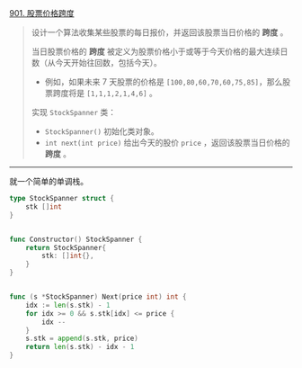 [901. 股票价格跨度](https://leetcode.cn/problems/online-stock-span/)

> 设计一个算法收集某些股票的每日报价，并返回该股票当日价格的 **跨度** 。
>
> 当日股票价格的 **跨度** 被定义为股票价格小于或等于今天价格的最大连续日数（从今天开始往回数，包括今天）。
>
> - 例如，如果未来 7 天股票的价格是 `[100,80,60,70,60,75,85]`，那么股票跨度将是 `[1,1,1,2,1,4,6]` 。
>
> 实现 `StockSpanner` 类：
>
> - `StockSpanner()` 初始化类对象。
> - `int next(int price)` 给出今天的股价 `price` ，返回该股票当日价格的 **跨度** 。

---

就一个简单的单调栈。

```go
type StockSpanner struct {
    stk []int
}


func Constructor() StockSpanner {
    return StockSpanner{
        stk: []int{},
    }
}


func (s *StockSpanner) Next(price int) int {
    idx := len(s.stk) - 1
    for idx >= 0 && s.stk[idx] <= price {
        idx --
    }
    s.stk = append(s.stk, price)
    return len(s.stk) - idx - 1
}


```

